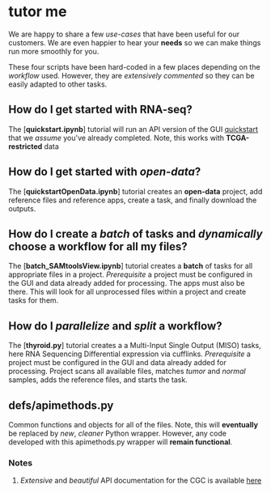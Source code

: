 # tutor me
We are happy to share a few _use-cases_  that have been useful for our customers. We are even happier to hear your **needs** so we can make things run more smoothly for you. 

These four scripts have been hard-coded in a few places depending on the _workflow_ used. However, they are _extensively commented_ so they can be easily adapted to other tasks.

## How do I get started with RNA-seq?
The [**quickstart.ipynb**] tutorial will run an API version of the GUI [quickstart](http://docs.cancergenomicscloud.org/docs/quickstart) that we _assume_ you've already completed. Note, this works with **TCGA-restricted** data

## How do I get started with _open-data_? 
The [**quickstartOpenData.ipynb**] tutorial creates an **open-data** project, add reference files and reference apps, create a task, and finally download the outputs. 

## How do I create a _batch_ of tasks and _dynamically_ choose a workflow for all my files?
The [**batch_SAMtoolsView.ipynb**] tutorial creates a **batch** of tasks for all appropriate files in a project. _Prerequisite_ a project must be configured in the GUI and data already added for processing. The apps must also be there. This will look for all unprocessed files within a project and create tasks for them.

## How do I _parallelize_ and _split_ a workflow?
The [**thyroid.py**] tutorial creates a a Multi-Input Single Output (MISO) tasks, here RNA Sequencing Differential expression via cufflinks. 
_Prerequisite_ a project must be configured in the GUI and data already added for processing. Project scans all available files, matches _tumor_ and _normal_ samples, adds the reference files, and starts the task.

## defs/apimethods.py
Common functions and objects for all of the files. Note, this will **eventually** be replaced by _new_, _cleaner_ Python wrapper. However, any code developed with this apimethods.py wrapper will **remain functional**.

### Notes
1. _Extensive_ and _beautiful_ API documentation for the CGC is available [here](http://docs.cancergenomicscloud.org/docs/the-cgc-api)
